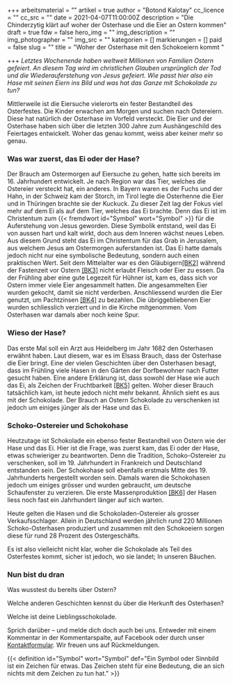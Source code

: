 +++
arbeitsmaterial = ""
artikel = true
author = "Botond Kalotay"
cc_licence = ""
cc_src = ""
date = 2021-04-07T11:00:00Z
description = "Die Chinderzytig klärt auf woher der Osterhase und die Eier an Ostern kommen"
draft = true
fdw = false
hero_img = ""
img_description = ""
img_photographer = ""
img_src = ""
kategorien = []
markierungen = []
paid = false
slug = ""
title = "Woher der Osterhase mit den Schokoeiern kommt "

+++
_Letztes Wochenende haben weltweit Millionen von Familien Ostern gefeiert. An diesem Tag wird im christlichen Glauben ursprünglich der Tod und die Wiederauferstehung von Jesus gefeiert. Wie passt hier also ein Hase mit seinen Eiern ins Bild und was hat das Ganze mit Schokolade zu tun?_

Mittlerweile ist die Eiersuche vielerorts ein fester Bestandteil des Osterfestes. Die Kinder erwachen am Morgen und suchen nach Ostereiern. Diese hat natürlich der Osterhase im Vorfeld versteckt. Die Eier und der Osterhase haben sich über die letzten 300 Jahre zum Aushängeschild des Feiertages entwickelt. Woher das genau kommt, weiss aber keiner mehr so genau.

### Was war zuerst, das Ei oder der Hase?

Der Brauch am Ostermorgen auf Eiersuche zu gehen, hatte sich bereits im 16. Jahrhundert entwickelt. Je nach Region war das Tier, welches die Ostereier versteckt hat, ein anderes. In Bayern waren es der Fuchs und der Hahn, in der Schweiz kam der Storch, im Tirol legte die Osterhenne die Eier und in Thüringen brachte sie der Kuckuck. Zu dieser Zeit lag der Fokus viel mehr auf dem Ei als auf dem Tier, welches das Ei brachte. Denn das Ei ist im Christentum zum {{< fremdwort id="Symbol" wort="Symbol" >}} für die Auferstehung von Jesus geworden. Diese Symbolik entstand, weil das Ei von aussen hart und kalt wirkt, doch aus dem Inneren wächst neues Leben. Aus diesem Grund steht das Ei im Christentum für das Grab in Jerusalem, aus welchem Jesus am Ostermorgen auferstanden ist. Das Ei hatte damals jedoch nicht nur eine symbolische Bedeutung, sondern auch einen praktischen Wert. Seit dem Mittelalter war es den Gläubigern[\[BK2\]](#_msocom_2) während der Fastenzeit vor Ostern [\[BK3\]](#_msocom_3) nicht erlaubt Fleisch oder Eier zu essen. Da der Frühling aber eine gute Legezeit für Hühner ist, kam es, dass sich vor Ostern immer viele Eier angesammelt hatten. Die angesammelten Eier wurden gekocht, damit sie nicht verderben. Anschliessend wurden die Eier genutzt, um Pachtzinsen [\[BK4\]](#_msocom_4) zu bezahlen. Die übriggebliebenen Eier wurden schliesslich verziert und in die Kirche mitgenommen. Vom Osterhasen war damals aber noch keine Spur.

### Wieso der Hase?

Das erste Mal soll ein Arzt aus Heidelberg im Jahr 1682 den Osterhasen erwähnt haben. Laut diesem, war es im Elsass Brauch, dass der Osterhase die Eier bringt. Eine der vielen Geschichten über den Osterhasen besagt, dass im Frühling viele Hasen in den Gärten der Dorfbewohner nach Futter gesucht haben. Eine andere Erklärung ist, dass sowohl der Hase wie auch das Ei, als Zeichen der Fruchtbarkeit [\[BK5\]](#_msocom_5) gelten. Woher dieser Brauch tatsächlich kam, ist heute jedoch nicht mehr bekannt. Ähnlich sieht es aus mit der Schokolade. Der Brauch an Ostern Schokolade zu verschenken ist jedoch um einiges jünger als der Hase und das Ei.

### Schoko-Ostereier und Schokohase

Heutzutage ist Schokolade ein ebenso fester Bestandteil von Ostern wie der Hase und das Ei. Hier ist die Frage, was zuerst kam, das Ei oder der Hase, etwas schwieriger zu beantworten. Denn die Tradition, Schoko-Ostereier zu verschenken, soll im 19. Jahrhundert in Frankreich und Deutschland entstanden sein. Der Schokohase soll ebenfalls erstmals Mitte des 19. Jahrhunderts hergestellt worden sein. Damals waren die Schokohasen jedoch um einiges grösser und wurden gebraucht, um deutsche Schaufenster zu verzieren. Die erste Massenproduktion [\[BK6\]](#_msocom_6) der Hasen liess noch fast ein Jahrhundert länger auf sich warten.

Heute gelten die Hasen und die Schokoladen-Ostereier als grosser Verkaufsschlager. Allein in Deutschland werden jährlich rund 220 Millionen Schoko-Osterhasen produziert und zusammen mit den Schokoeiern sorgen diese für rund 28 Prozent des Ostergeschäfts.

Es ist also vielleicht nicht klar, woher die Schokolade als Teil des Osterfestes kommt, sicher ist jedoch, wo sie landet; In unseren Bäuchen.

### Nun bist du dran

Was wusstest du bereits über Ostern?

Welche anderen Geschichten kennst du über die Herkunft des Osterhasen?

Welche ist deine Lieblingsschokolade.

Sprich darüber – und melde dich doch auch bei uns. Entweder mit einem Kommentar in der Kommentarspalte, auf Facebook oder durch unser [Kontaktformular](https://www.chinderzytig.ch/kontakt/). Wir freuen uns auf Rückmeldungen.

{{< definition id="Symbol" wort="Symbol" def="Ein Symbol oder Sinnbild ist ein Zeichen für etwas. Das Zeichen steht für eine Bedeutung, die an sich nichts mit dem Zeichen zu tun hat." >}}